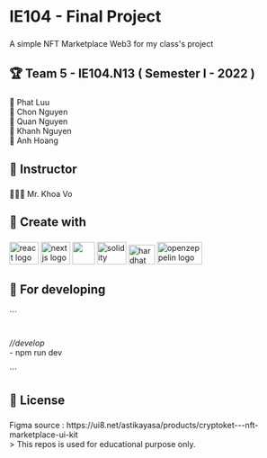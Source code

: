 <h1 align="left">IE104 - Final Project</h1>

###

<p align="left">A simple NFT Marketplace Web3 for my class's project</p>

###

<h2 align="left">🏆 Team 5 - IE104.N13 ( Semester I - 2022 )</h2>

###

<p align="left">🐧 Phat Luu<br>🐻 Chon Nguyen<br>🐸 Quan Nguyen<br>🦊 Khanh Nguyen<br>🦄 Anh Hoang</p>

###

<h2 align="left">🤖 Instructor</h2>

###

<p align="left">👨🏻‍💻 Mr. Khoa Vo</p>

###

<h2 align="left">🚗 Create with</h2>

###

<div align="left">
  <img src="https://cdn.jsdelivr.net/gh/devicons/devicon/icons/react/react-original.svg" height="40" width="52" alt="react logo"  />
  <img src="https://cdn.jsdelivr.net/gh/devicons/devicon/icons/nextjs/nextjs-original.svg" height="40" width="52" alt="nextjs logo"  />
  <img src="https://camo.githubusercontent.com/bcd4bda49ef6cd9537db065920f4f4f6ac670eae0e0adf2c5133c19b319f1574/68747470733a2f2f627261646c632e67616c6c65727963646e2e76736173736574732e696f2f657874656e73696f6e732f627261646c632f7673636f64652d7461696c77696e646373732f302e322e302f313535383034303536333634392f4d6963726f736f66742e56697375616c53747564696f2e53657276696365732e49636f6e732e44656661756c74" height="40" width="40 alt="tailwindcss logo"  />
  <img src="https://logo-download.com/wp-content/data/images/png/Solidity-logo.png" height="40" width="52" alt="solidity logo"  />
  <img src="https://seeklogo.com/images/H/hardhat-logo-888739EBB4-seeklogo.com.png" height="35" width="47" alt="hardhat logo"  />
  <img src="https://moonbeam.network/wp-content/uploads/2021/06/openzeppelin-500.png" height="40" width="80" alt="openzeppelin logo"  />
</div>

###

<h2 align="left">🚀 For developing</h2>

###

<p align="left">```<br>
  <!-- <i>//create local nodes</i> <br>
  - npm hardhat node <br><br>
  <i>//deploy contracts</i> <br>
  - npx hardhat run scripts/deploy.js --network localhost  -->
  <br><br>
  <i>//develop</i> <br>
  - npm run dev<br><br>```</p>

###

<h2 align="left">📃 License</h2>

###

<p align="left">Figma source : https://ui8.net/astikayasa/products/cryptoket---nft-marketplace-ui-kit<br> > This repos is used for educational purpose only.</p>

###
